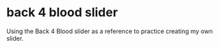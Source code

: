 # back 4 blood slider
Using the Back 4 Blood slider as a reference to practice creating my own slider.
